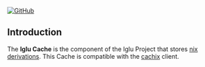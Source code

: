 [![GitHub](https://img.shields.io/badge/github-%23121011.svg?style=for-the-badge&logo=github&logoColor=white)](https://github.com/iglu-sh/cache)

## Introduction
The **Iglu Cache** is the component of the Iglu Project that stores [nix derivations](https://nix.dev/manual/nix/2.25/language/derivations). This Cache is compatible with the [cachix](https://www.cachix.org/) client.
